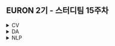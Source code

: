## EURON 2기 - 스터디팀 15주차
<details>
<summary>CV</summary>
<div markdown="1">       
  
  <br />
  
| 주차 | 내용             | 발표자                               | 발표자료 |
| ---- | ---------------- | ------------------------------------ | -------- |
| 15   | cs231n 13주차 | 최지우, 구미진 | [📚]()    |
  
  <br />
  
  ## **Assignment**

### **📍 15주차 예습과제 (~6/20)**

1️⃣ CS231N 13강을 수강하고, 요약 및 정리한 내용을 깃허브에 업로드

2️⃣ (선택) 질문 사항이나 공유하고 싶은 내용 `Ewha-Euron/2022-1-Euron-CV` issue에 추가

**예습과제 제출 방법**

> 해당 파일을 master branch에 업로드하신 후 해당 master branch에서 pull request 를 진행해주세요.
> 

### **📍 14주차 복습과제 (~6/20)**

- [https://cs231n.github.io/assignments2021/assignment3/](https://cs231n.github.io/assignments2021/assignment3/)의 `Q5: Self-Supervised Learning for Image Classification (20 points)` 을 완료해주세요.
    
    1️⃣ `Self_Supervised_Learning.ipynb` 을 완료하신 후, `.py` 파일로 변환해서 제출해주세요. (모든 cell을 하나의 py 파일에 합쳐주세요)
    
    - 파일명: `self_supervised_learning.py`

**복습과제 제출 방법**

> 해당 파일을 Week_15 branch에 업로드하신 후 해당 Week_15 branch에서 pull request 를 진행해주세요.
> 

## **Due**

- 15주차 예습과제
    - **6월 20일**까지 제출합니다.
- 14주차 복습과제
    - **6월 20일**까지 제출합니다.
  
</div>
</details>


<details>
<summary>DA</summary>
<div markdown="1">       

<br />  
  
## 기말고사 휴식기간 입니다. 
  
</div>
</details>


<details>
<summary>NLP</summary>
<div markdown="1">       



</div>
</details>
